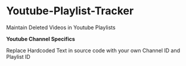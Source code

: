 # Youtube-Playlist-Tracker
Maintain Deleted Videos in Youtube Playlists

**Youtube Channel Specifics**

Replace Hardcoded Text in source code with your own Channel ID and Playlist ID
